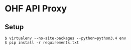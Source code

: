 OHF API Proxy
===

Setup
---
```
$ virtualenv --no-site-packages --python=python3.4 env
$ pip install -r requirements.txt
```
